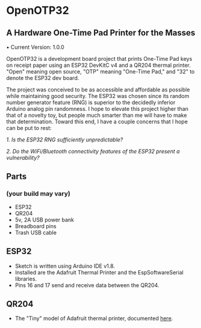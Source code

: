 # OpenOTP32
## A Hardware One-Time Pad Printer for the Masses

• Current Version: 1.0.0

OpenOTP32 is a development board project that prints One-Time Pad keys on receipt paper using an ESP32 DevKitC v4 and a QR204 thermal printer. "Open" meaning open source, "OTP" meaning "One-Time Pad," and "32" to denote the ESP32 dev board.

The project was conceived to be as accessible and affordable as possible while maintaining good security.
The ESP32 was chosen since its random number generator feature (RNG) is superior to the decidedly inferior Arduino analog pin randomness.
I hope to elevate this project higher than that of a novelty toy, but people much smarter than me will have to make that determination. Toward this end, I have a couple concerns that I hope can be put to rest:

*1. Is the ESP32 RNG sufficiently unpredictable?*

*2. Do the WiFi/Bluetooth connectivity features of the ESP32 present a vulnerability?*


## Parts
### (your build may vary)
- ESP32
- QR204
- 5v, 2A USB power bank
- Breadboard pins
- Trash USB cable

## ESP32
- Sketch is written using Arduino IDE v1.8.
- Installed are the Adafruit Thermal Printer and the EspSoftwareSerial libraries.
- Pins 16 and 17 send and receive data between the QR204.

## QR204
- The "Tiny" model of Adafruit thermal printer, documented [here](https://cdn-learn.adafruit.com/downloads/pdf/mini-thermal-receipt-printer.pdf).